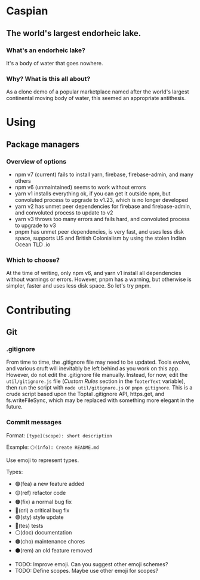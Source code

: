 # Caspian

## The world's largest endorheic lake.

### What's an endorheic lake?

It's a body of water that goes nowhere.

### Why?  What is this all about?

As a clone demo of a popular marketplace named after the world's largest continental moving body of water, this seemed an appropriate antithesis.

# Using

## Package managers

### Overview of options

* npm v7 (current) fails to install yarn, firebase, firebase-admin, and many others
* npm v6 (unmaintained) seems to work without errors
* yarn v1 installs everything ok, if you can get it outside npm, but convoluted process to upgrade to v1.23, which is no longer developed
* yarn v2 has unmet peer dependencies for firebase and firebase-admin, and convoluted process to update to v2
* yarn v3 throws too many errors and fails hard, and convoluted process to upgrade to v3
* pnpm has unmet peer dependencies, is very fast, and uses less disk space, supports US and British Colonialism by using the stolen Indian Ocean TLD .io

### Which to choose?

At the time of writing, only npm v6, and yarn v1 install all dependencies without warnings or errors.  However, pnpm has a warning, but otherwise is simpler, faster and uses less disk space.  So let's try pnpm.

# Contributing

## Git

### .gitignore

From time to time, the .gitignore file may need to be updated.  Tools evolve, and various cruft will inevitably be left behind as you work on this app.  However, do not edit the .gitignore file manually.  Instead, for now, edit the `util/gitignore.js` file (_Custom Rules_ section in the `footerText` variable), then run the script with `node util/gitignore.js` or `pnpm gitignore`.  This is a crude script based upon the Toptal .gitignore API, https.get, and fs.writeFileSync, which may be replaced with something more elegant in the future.

### Commit messages

Format: `[type](scope): short description`

Example: `⚪(info): Create README.md`

Use emoji to represent types.

Types:

- 🟢(fea) a new feature added
- 🟡(ref) refactor code
- 🟠(fix) a normal bug fix
- 🔴(cri) a critical bug fix
- 🟣(sty) style update
- 🔵(tes) tests
- ⚪(doc) documentation
- 🟤(cho) maintenance chores
- ⚫(rem) an old feature removed

* TODO: Improve emoji.  Can you suggest other emoji schemes?
* TODO: Define scopes.  Maybe use other emoji for scopes?
